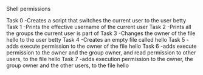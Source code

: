 Shell permissions

Task 0 -Creates a script that switches the current user to the user betty
Task 1 -Prints the effective username of the current user
Task 2 -Prints all the groups the current user is part of
Task 3 -Changes the owner of the file hello to the user betty
Task 4 -Creates an empty file called hello
Task 5 -adds execute permission to the owner of the file hello
Task 6 -adds execute permission to the owner and the group owner, and read permission to other users, to the file hello
Task 7 -adds execution permission to the owner, the group owner and the other users, to the file hello
